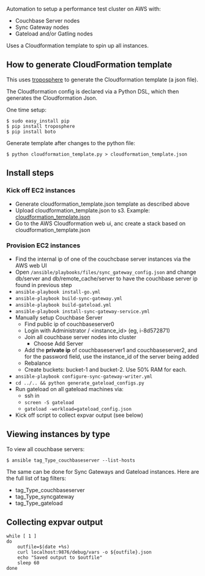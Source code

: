 
Automation to setup a performance test cluster on AWS with:

* Couchbase Server nodes
* Sync Gateway nodes
* Gateload and/or Gatling nodes

Uses a Cloudformation template to spin up all instances.

## How to generate CloudFormation template

This uses [troposphere](https://github.com/cloudtools/troposphere) to generate the Cloudformation template (a json file).

The Cloudformation config is declared via a Python DSL, which then generates the Cloudformation Json.

One time setup:

```
$ sudo easy_install pip
$ pip install troposphere
$ pip install boto
```

Generate template after changes to the python file:

```
$ python cloudformation_template.py > cloudformation_template.json
```

## Install steps

### Kick off EC2 instances

* Generate cloudformation_template.json template as described above
* Upload cloudformation_template.json to s3.  Example: [cloudformation_template.json](http://couchbase-mobile.s3.amazonaws.com/perfcluster-aws/cloudformation_template.json)
* Go to the AWS Cloudformation web ui, anc create a stack based on cloudformation_template.json

### Provision EC2 instances

* Find the internal ip of one of the couchcbase server instances via the AWS web UI
* Open `/ansible/playbooks/files/sync_gateway_config.json` and change db/server and db/remote_cache/server to have the couchbase server ip found in previous step
* `ansible-playbook install-go.yml` 
* `ansible-playbook build-sync-gateway.yml`
* `ansible-playbook build-gateload.yml`  
* `ansible-playbook install-sync-gateway-service.yml`
* Manually setup Couchbase Server
    * Find public ip of couchbaseserver0
    * Login with Administrator / <instance_id> (eg, i-8d572871)
    * Join all couchbase server nodes into cluster
        * Choose Add Server
	* Add the **private ip** of couchbaseserver1 and couchbaseserver2, and for the password field, use the instance_id of the server being added
    * Rebalance
    * Create buckets: bucket-1 and bucket-2.  Use 50% RAM for each.
* `ansible-playbook configure-sync-gateway-writer.yml`
* `cd ../.. && python generate_gateload_configs.py` 
* Run gateload on all gateload machines via:
    * ssh in
    * `screen -S gateload`
    * `gateload -workload=gateload_config.json`
* Kick off script to collect expvar output (see below)

## Viewing instances by type

To view all couchbase servers:

```
$ ansible tag_Type_couchbaseserver --list-hosts
```

The same can be done for Sync Gateways and Gateload instances.  Here are the full list of tag filters:

* tag_Type_couchbaseserver
* tag_Type_syncgateway
* tag_Type_gateload


## Collecting expvar output

```
while [ 1 ]
do
    outfile=$(date +%s)
    curl localhost:9876/debug/vars -o ${outfile}.json
    echo "Saved output to $outfile"
    sleep 60
done
```
